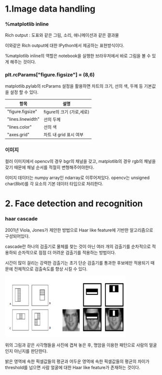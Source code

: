 # 1.Image data handling

### %matplotlib inline
Rich output : 도표와 같은 그림, 소리, 애니메이션과 같은 결과물

이와같은 Rich output에 대한 IPython에서 제공하는 표현방식이다.

%matplotlib inline의 역할은 notebook을 실행한 브라우저에서 바로 그림을 볼 수 있게 해주는 것이다.

### plt.rcParams["figure.figsize"] = (8,6)

matplotlib.pylab의 rcParams 설정을 활용하면 차트의 크기, 선의 색, 두께 등 기본값을 설정 할 수 있다.

항목|설명 
-----------|-----------
"figure.figsize" | figure의 크기 (가로,세로)
"lines.linewidth" | 선의 두께    
"lines.color"| 선의 색
"axes.grid" | 차트 내 grid 표시 여부  

### 이미지
컬러 이미지에서 opencv의 경우 bgr의 채널을 갖고, matplotlib의 경우 rgb의 채널을 갖기 때문에 채널 순서를 적절히 변형해주어야한다.         

이미지 데이터는 numpy array인 ndarray로 이루어져있다. opencv는 unsigned char(8bit)를 각 요소의 기본 데이터 타입으로 처리한다.

# 2. Face detection and recognition
### haar cascade
2001년 Viola, Jones가 제안한 방법으로 Haar like feature에 기반한 알고리즘으로 구성되어있다. 

cascade란 하나의 검출기로 물체를 찾는 것이 아닌 여러 개의 검출기를 순차적으로 적용하되 순차적으로 점점 더 어려운 검출기를 적용하는 방법이다. 

시간이 많이 걸리는 강력한 검출기는 초기 단순 검출기를 통과한 후보에만 적용되기 때문에 전체적으로 검출속도를 향상 시킬 수 있다.

<img src="/images/haar.png" width="400" height="200">

위의 그림과 같은 사각형들을 사진에 겹쳐 놓은 후, 명암을 이용한 패턴으로 사람의 얼굴인지 아닌지를 판단한다. 

밝은 영역에 속한 픽셀값들의 평균과 어두운 영역에 속한 픽셀값들의 평균의 차이가 threshold를 넘으면 사람 얼굴에 대한 Haar like feature가 존재하는 것이다. 
